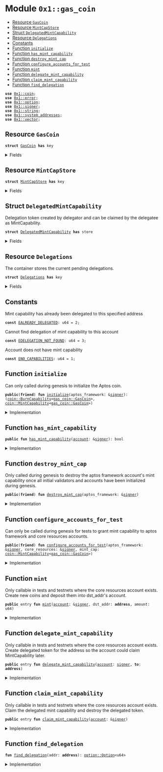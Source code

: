 
<a name="0x1_gas_coin"></a>

# Module `0x1::gas_coin`



-  [Resource `GasCoin`](#0x1_gas_coin_GasCoin)
-  [Resource `MintCapStore`](#0x1_gas_coin_MintCapStore)
-  [Struct `DelegatedMintCapability`](#0x1_gas_coin_DelegatedMintCapability)
-  [Resource `Delegations`](#0x1_gas_coin_Delegations)
-  [Constants](#@Constants_0)
-  [Function `initialize`](#0x1_gas_coin_initialize)
-  [Function `has_mint_capability`](#0x1_gas_coin_has_mint_capability)
-  [Function `destroy_mint_cap`](#0x1_gas_coin_destroy_mint_cap)
-  [Function `configure_accounts_for_test`](#0x1_gas_coin_configure_accounts_for_test)
-  [Function `mint`](#0x1_gas_coin_mint)
-  [Function `delegate_mint_capability`](#0x1_gas_coin_delegate_mint_capability)
-  [Function `claim_mint_capability`](#0x1_gas_coin_claim_mint_capability)
-  [Function `find_delegation`](#0x1_gas_coin_find_delegation)


<pre><code><b>use</b> <a href="coin.md#0x1_coin">0x1::coin</a>;
<b>use</b> <a href="">0x1::error</a>;
<b>use</b> <a href="">0x1::option</a>;
<b>use</b> <a href="">0x1::signer</a>;
<b>use</b> <a href="">0x1::string</a>;
<b>use</b> <a href="system_addresses.md#0x1_system_addresses">0x1::system_addresses</a>;
<b>use</b> <a href="">0x1::vector</a>;
</code></pre>



<a name="0x1_gas_coin_GasCoin"></a>

## Resource `GasCoin`



<pre><code><b>struct</b> <a href="gas_coin.md#0x1_gas_coin_GasCoin">GasCoin</a> <b>has</b> key
</code></pre>



<details>
<summary>Fields</summary>


<dl>
<dt>
<code>dummy_field: bool</code>
</dt>
<dd>

</dd>
</dl>


</details>

<a name="0x1_gas_coin_MintCapStore"></a>

## Resource `MintCapStore`



<pre><code><b>struct</b> <a href="gas_coin.md#0x1_gas_coin_MintCapStore">MintCapStore</a> <b>has</b> key
</code></pre>



<details>
<summary>Fields</summary>


<dl>
<dt>
<code>mint_cap: <a href="coin.md#0x1_coin_MintCapability">coin::MintCapability</a>&lt;<a href="gas_coin.md#0x1_gas_coin_GasCoin">gas_coin::GasCoin</a>&gt;</code>
</dt>
<dd>

</dd>
</dl>


</details>

<a name="0x1_gas_coin_DelegatedMintCapability"></a>

## Struct `DelegatedMintCapability`

Delegation token created by delegator and can be claimed by the delegatee as MintCapability.


<pre><code><b>struct</b> <a href="gas_coin.md#0x1_gas_coin_DelegatedMintCapability">DelegatedMintCapability</a> <b>has</b> store
</code></pre>



<details>
<summary>Fields</summary>


<dl>
<dt>
<code><b>to</b>: <b>address</b></code>
</dt>
<dd>

</dd>
</dl>


</details>

<a name="0x1_gas_coin_Delegations"></a>

## Resource `Delegations`

The container stores the current pending delegations.


<pre><code><b>struct</b> <a href="gas_coin.md#0x1_gas_coin_Delegations">Delegations</a> <b>has</b> key
</code></pre>



<details>
<summary>Fields</summary>


<dl>
<dt>
<code>inner: <a href="">vector</a>&lt;<a href="gas_coin.md#0x1_gas_coin_DelegatedMintCapability">gas_coin::DelegatedMintCapability</a>&gt;</code>
</dt>
<dd>

</dd>
</dl>


</details>

<a name="@Constants_0"></a>

## Constants


<a name="0x1_gas_coin_EALREADY_DELEGATED"></a>

Mint capability has already been delegated to this specified address


<pre><code><b>const</b> <a href="gas_coin.md#0x1_gas_coin_EALREADY_DELEGATED">EALREADY_DELEGATED</a>: u64 = 2;
</code></pre>



<a name="0x1_gas_coin_EDELEGATION_NOT_FOUND"></a>

Cannot find delegation of mint capability to this account


<pre><code><b>const</b> <a href="gas_coin.md#0x1_gas_coin_EDELEGATION_NOT_FOUND">EDELEGATION_NOT_FOUND</a>: u64 = 3;
</code></pre>



<a name="0x1_gas_coin_ENO_CAPABILITIES"></a>

Account does not have mint capability


<pre><code><b>const</b> <a href="gas_coin.md#0x1_gas_coin_ENO_CAPABILITIES">ENO_CAPABILITIES</a>: u64 = 1;
</code></pre>



<a name="0x1_gas_coin_initialize"></a>

## Function `initialize`

Can only called during genesis to initialize the Aptos coin.


<pre><code><b>public</b>(<b>friend</b>) <b>fun</b> <a href="gas_coin.md#0x1_gas_coin_initialize">initialize</a>(aptos_framework: &<a href="">signer</a>): (<a href="coin.md#0x1_coin_BurnCapability">coin::BurnCapability</a>&lt;<a href="gas_coin.md#0x1_gas_coin_GasCoin">gas_coin::GasCoin</a>&gt;, <a href="coin.md#0x1_coin_MintCapability">coin::MintCapability</a>&lt;<a href="gas_coin.md#0x1_gas_coin_GasCoin">gas_coin::GasCoin</a>&gt;)
</code></pre>



<details>
<summary>Implementation</summary>


<pre><code><b>public</b>(<b>friend</b>) <b>fun</b> <a href="gas_coin.md#0x1_gas_coin_initialize">initialize</a>(aptos_framework: &<a href="">signer</a>): (BurnCapability&lt;<a href="gas_coin.md#0x1_gas_coin_GasCoin">GasCoin</a>&gt;, MintCapability&lt;<a href="gas_coin.md#0x1_gas_coin_GasCoin">GasCoin</a>&gt;) {
    <a href="system_addresses.md#0x1_system_addresses_assert_aptos_framework">system_addresses::assert_aptos_framework</a>(aptos_framework);

    <b>let</b> (burn_cap, freeze_cap, mint_cap) = <a href="coin.md#0x1_coin_initialize_with_parallelizable_supply">coin::initialize_with_parallelizable_supply</a>&lt;<a href="gas_coin.md#0x1_gas_coin_GasCoin">GasCoin</a>&gt;(
        aptos_framework,
        <a href="_utf8">string::utf8</a>(b"Gas Coin"),
        <a href="_utf8">string::utf8</a>(b"GAS"),
        8, /* decimals */
        <b>true</b>, /* monitor_supply */
    );

    // Aptos framework needs mint cap <b>to</b> mint coins <b>to</b> initial validators. This will be revoked once the validators
    // have been initialized.
    <b>move_to</b>(aptos_framework, <a href="gas_coin.md#0x1_gas_coin_MintCapStore">MintCapStore</a> { mint_cap });

    <a href="coin.md#0x1_coin_destroy_freeze_cap">coin::destroy_freeze_cap</a>(freeze_cap);
    (burn_cap, mint_cap)
}
</code></pre>



</details>

<a name="0x1_gas_coin_has_mint_capability"></a>

## Function `has_mint_capability`



<pre><code><b>public</b> <b>fun</b> <a href="gas_coin.md#0x1_gas_coin_has_mint_capability">has_mint_capability</a>(<a href="account.md#0x1_account">account</a>: &<a href="">signer</a>): bool
</code></pre>



<details>
<summary>Implementation</summary>


<pre><code><b>public</b> <b>fun</b> <a href="gas_coin.md#0x1_gas_coin_has_mint_capability">has_mint_capability</a>(<a href="account.md#0x1_account">account</a>: &<a href="">signer</a>): bool {
    <b>exists</b>&lt;<a href="gas_coin.md#0x1_gas_coin_MintCapStore">MintCapStore</a>&gt;(<a href="_address_of">signer::address_of</a>(<a href="account.md#0x1_account">account</a>))
}
</code></pre>



</details>

<a name="0x1_gas_coin_destroy_mint_cap"></a>

## Function `destroy_mint_cap`

Only called during genesis to destroy the aptos framework account's mint capability once all initial validators
and accounts have been initialized during genesis.


<pre><code><b>public</b>(<b>friend</b>) <b>fun</b> <a href="gas_coin.md#0x1_gas_coin_destroy_mint_cap">destroy_mint_cap</a>(aptos_framework: &<a href="">signer</a>)
</code></pre>



<details>
<summary>Implementation</summary>


<pre><code><b>public</b>(<b>friend</b>) <b>fun</b> <a href="gas_coin.md#0x1_gas_coin_destroy_mint_cap">destroy_mint_cap</a>(aptos_framework: &<a href="">signer</a>) <b>acquires</b> <a href="gas_coin.md#0x1_gas_coin_MintCapStore">MintCapStore</a> {
    <a href="system_addresses.md#0x1_system_addresses_assert_aptos_framework">system_addresses::assert_aptos_framework</a>(aptos_framework);
    <b>let</b> <a href="gas_coin.md#0x1_gas_coin_MintCapStore">MintCapStore</a> { mint_cap } = <b>move_from</b>&lt;<a href="gas_coin.md#0x1_gas_coin_MintCapStore">MintCapStore</a>&gt;(@aptos_framework);
    <a href="coin.md#0x1_coin_destroy_mint_cap">coin::destroy_mint_cap</a>(mint_cap);
}
</code></pre>



</details>

<a name="0x1_gas_coin_configure_accounts_for_test"></a>

## Function `configure_accounts_for_test`

Can only be called during genesis for tests to grant mint capability to aptos framework and core resources
accounts.


<pre><code><b>public</b>(<b>friend</b>) <b>fun</b> <a href="gas_coin.md#0x1_gas_coin_configure_accounts_for_test">configure_accounts_for_test</a>(aptos_framework: &<a href="">signer</a>, core_resources: &<a href="">signer</a>, mint_cap: <a href="coin.md#0x1_coin_MintCapability">coin::MintCapability</a>&lt;<a href="gas_coin.md#0x1_gas_coin_GasCoin">gas_coin::GasCoin</a>&gt;)
</code></pre>



<details>
<summary>Implementation</summary>


<pre><code><b>public</b>(<b>friend</b>) <b>fun</b> <a href="gas_coin.md#0x1_gas_coin_configure_accounts_for_test">configure_accounts_for_test</a>(
    aptos_framework: &<a href="">signer</a>,
    core_resources: &<a href="">signer</a>,
    mint_cap: MintCapability&lt;<a href="gas_coin.md#0x1_gas_coin_GasCoin">GasCoin</a>&gt;,
) {
    <a href="system_addresses.md#0x1_system_addresses_assert_aptos_framework">system_addresses::assert_aptos_framework</a>(aptos_framework);

    // Mint the core resource <a href="account.md#0x1_account">account</a> <a href="gas_coin.md#0x1_gas_coin_GasCoin">GasCoin</a> for gas so it can execute system transactions.
    <a href="coin.md#0x1_coin_register">coin::register</a>&lt;<a href="gas_coin.md#0x1_gas_coin_GasCoin">GasCoin</a>&gt;(core_resources);
    <b>let</b> coins = <a href="coin.md#0x1_coin_mint">coin::mint</a>&lt;<a href="gas_coin.md#0x1_gas_coin_GasCoin">GasCoin</a>&gt;(
        18446744073709551615,
        &mint_cap,
    );
    <a href="coin.md#0x1_coin_deposit">coin::deposit</a>&lt;<a href="gas_coin.md#0x1_gas_coin_GasCoin">GasCoin</a>&gt;(<a href="_address_of">signer::address_of</a>(core_resources), coins);

    <b>move_to</b>(core_resources, <a href="gas_coin.md#0x1_gas_coin_MintCapStore">MintCapStore</a> { mint_cap });
    <b>move_to</b>(core_resources, <a href="gas_coin.md#0x1_gas_coin_Delegations">Delegations</a> { inner: <a href="_empty">vector::empty</a>() });
}
</code></pre>



</details>

<a name="0x1_gas_coin_mint"></a>

## Function `mint`

Only callable in tests and testnets where the core resources account exists.
Create new coins and deposit them into dst_addr's account.


<pre><code><b>public</b> entry <b>fun</b> <a href="gas_coin.md#0x1_gas_coin_mint">mint</a>(<a href="account.md#0x1_account">account</a>: &<a href="">signer</a>, dst_addr: <b>address</b>, amount: u64)
</code></pre>



<details>
<summary>Implementation</summary>


<pre><code><b>public</b> entry <b>fun</b> <a href="gas_coin.md#0x1_gas_coin_mint">mint</a>(
    <a href="account.md#0x1_account">account</a>: &<a href="">signer</a>,
    dst_addr: <b>address</b>,
    amount: u64,
) <b>acquires</b> <a href="gas_coin.md#0x1_gas_coin_MintCapStore">MintCapStore</a> {
    <b>let</b> account_addr = <a href="_address_of">signer::address_of</a>(<a href="account.md#0x1_account">account</a>);

    <b>assert</b>!(
        <b>exists</b>&lt;<a href="gas_coin.md#0x1_gas_coin_MintCapStore">MintCapStore</a>&gt;(account_addr),
        <a href="_not_found">error::not_found</a>(<a href="gas_coin.md#0x1_gas_coin_ENO_CAPABILITIES">ENO_CAPABILITIES</a>),
    );

    <b>let</b> mint_cap = &<b>borrow_global</b>&lt;<a href="gas_coin.md#0x1_gas_coin_MintCapStore">MintCapStore</a>&gt;(account_addr).mint_cap;
    <b>let</b> coins_minted = <a href="coin.md#0x1_coin_mint">coin::mint</a>&lt;<a href="gas_coin.md#0x1_gas_coin_GasCoin">GasCoin</a>&gt;(amount, mint_cap);
    <a href="coin.md#0x1_coin_deposit">coin::deposit</a>&lt;<a href="gas_coin.md#0x1_gas_coin_GasCoin">GasCoin</a>&gt;(dst_addr, coins_minted);
}
</code></pre>



</details>

<a name="0x1_gas_coin_delegate_mint_capability"></a>

## Function `delegate_mint_capability`

Only callable in tests and testnets where the core resources account exists.
Create delegated token for the address so the account could claim MintCapability later.


<pre><code><b>public</b> entry <b>fun</b> <a href="gas_coin.md#0x1_gas_coin_delegate_mint_capability">delegate_mint_capability</a>(<a href="account.md#0x1_account">account</a>: <a href="">signer</a>, <b>to</b>: <b>address</b>)
</code></pre>



<details>
<summary>Implementation</summary>


<pre><code><b>public</b> entry <b>fun</b> <a href="gas_coin.md#0x1_gas_coin_delegate_mint_capability">delegate_mint_capability</a>(<a href="account.md#0x1_account">account</a>: <a href="">signer</a>, <b>to</b>: <b>address</b>) <b>acquires</b> <a href="gas_coin.md#0x1_gas_coin_Delegations">Delegations</a> {
    <a href="system_addresses.md#0x1_system_addresses_assert_core_resource">system_addresses::assert_core_resource</a>(&<a href="account.md#0x1_account">account</a>);
    <b>let</b> delegations = &<b>mut</b> <b>borrow_global_mut</b>&lt;<a href="gas_coin.md#0x1_gas_coin_Delegations">Delegations</a>&gt;(@core_resources).inner;
    <b>let</b> i = 0;
    <b>while</b> (i &lt; <a href="_length">vector::length</a>(delegations)) {
        <b>let</b> element = <a href="_borrow">vector::borrow</a>(delegations, i);
        <b>assert</b>!(element.<b>to</b> != <b>to</b>, <a href="_invalid_argument">error::invalid_argument</a>(<a href="gas_coin.md#0x1_gas_coin_EALREADY_DELEGATED">EALREADY_DELEGATED</a>));
        i = i + 1;
    };
    <a href="_push_back">vector::push_back</a>(delegations, <a href="gas_coin.md#0x1_gas_coin_DelegatedMintCapability">DelegatedMintCapability</a> { <b>to</b> });
}
</code></pre>



</details>

<a name="0x1_gas_coin_claim_mint_capability"></a>

## Function `claim_mint_capability`

Only callable in tests and testnets where the core resources account exists.
Claim the delegated mint capability and destroy the delegated token.


<pre><code><b>public</b> entry <b>fun</b> <a href="gas_coin.md#0x1_gas_coin_claim_mint_capability">claim_mint_capability</a>(<a href="account.md#0x1_account">account</a>: &<a href="">signer</a>)
</code></pre>



<details>
<summary>Implementation</summary>


<pre><code><b>public</b> entry <b>fun</b> <a href="gas_coin.md#0x1_gas_coin_claim_mint_capability">claim_mint_capability</a>(<a href="account.md#0x1_account">account</a>: &<a href="">signer</a>) <b>acquires</b> <a href="gas_coin.md#0x1_gas_coin_Delegations">Delegations</a>, <a href="gas_coin.md#0x1_gas_coin_MintCapStore">MintCapStore</a> {
    <b>let</b> maybe_index = <a href="gas_coin.md#0x1_gas_coin_find_delegation">find_delegation</a>(<a href="_address_of">signer::address_of</a>(<a href="account.md#0x1_account">account</a>));
    <b>assert</b>!(<a href="_is_some">option::is_some</a>(&maybe_index), <a href="gas_coin.md#0x1_gas_coin_EDELEGATION_NOT_FOUND">EDELEGATION_NOT_FOUND</a>);
    <b>let</b> idx = *<a href="_borrow">option::borrow</a>(&maybe_index);
    <b>let</b> delegations = &<b>mut</b> <b>borrow_global_mut</b>&lt;<a href="gas_coin.md#0x1_gas_coin_Delegations">Delegations</a>&gt;(@core_resources).inner;
    <b>let</b> <a href="gas_coin.md#0x1_gas_coin_DelegatedMintCapability">DelegatedMintCapability</a> { <b>to</b>: _ } = <a href="_swap_remove">vector::swap_remove</a>(delegations, idx);

    // Make a <b>copy</b> of mint cap and give it <b>to</b> the specified <a href="account.md#0x1_account">account</a>.
    <b>let</b> mint_cap = <b>borrow_global</b>&lt;<a href="gas_coin.md#0x1_gas_coin_MintCapStore">MintCapStore</a>&gt;(@core_resources).mint_cap;
    <b>move_to</b>(<a href="account.md#0x1_account">account</a>, <a href="gas_coin.md#0x1_gas_coin_MintCapStore">MintCapStore</a> { mint_cap });
}
</code></pre>



</details>

<a name="0x1_gas_coin_find_delegation"></a>

## Function `find_delegation`



<pre><code><b>fun</b> <a href="gas_coin.md#0x1_gas_coin_find_delegation">find_delegation</a>(addr: <b>address</b>): <a href="_Option">option::Option</a>&lt;u64&gt;
</code></pre>



<details>
<summary>Implementation</summary>


<pre><code><b>fun</b> <a href="gas_coin.md#0x1_gas_coin_find_delegation">find_delegation</a>(addr: <b>address</b>): Option&lt;u64&gt; <b>acquires</b> <a href="gas_coin.md#0x1_gas_coin_Delegations">Delegations</a> {
    <b>let</b> delegations = &<b>borrow_global</b>&lt;<a href="gas_coin.md#0x1_gas_coin_Delegations">Delegations</a>&gt;(@core_resources).inner;
    <b>let</b> i = 0;
    <b>let</b> len = <a href="_length">vector::length</a>(delegations);
    <b>let</b> index = <a href="_none">option::none</a>();
    <b>while</b> (i &lt; len) {
        <b>let</b> element = <a href="_borrow">vector::borrow</a>(delegations, i);
        <b>if</b> (element.<b>to</b> == addr) {
            index = <a href="_some">option::some</a>(i);
            <b>break</b>
        };
        i = i + 1;
    };
    index
}
</code></pre>



</details>


[move-book]: https://aptos.dev/guides/move-guides/book/SUMMARY
